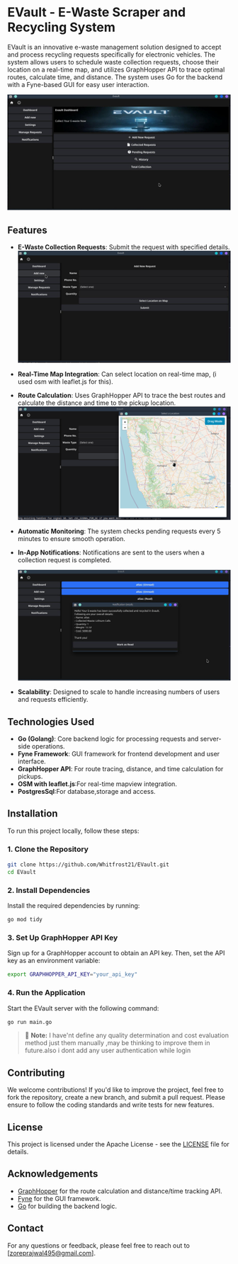 # EVault - E-Waste Scraper and Recycling System

EVault is an innovative e-waste management solution designed to accept and process recycling requests specifically for electronic vehicles. The system allows users to schedule waste collection requests, choose their location on a real-time map, and utilizes GraphHopper API to trace optimal routes, calculate time, and distance. The system uses Go for the backend with a Fyne-based GUI for easy user interaction.

!["Evault Dashboard"](https://github.com/Whitfrost21/EVault/blob/master/Screenshots/dashboard.jpg)

## Features

- **E-Waste Collection Requests**: Submit the request with specified details.
  !["Add Requests"](https://github.com/Whitfrost21/EVault/blob/master/Screenshots/Reqform.jpg)
- **Real-Time Map Integration**: Can select location on real-time map, (i used osm with leaflet.js for this).
- **Route Calculation**: Uses GraphHopper API to trace the best routes and calculate the distance and time to the pickup location.
  !["Map"](https://github.com/Whitfrost21/EVault/blob/master/Screenshots/map.png)

- **Automatic Monitoring**: The system checks pending requests every 5 minutes to ensure smooth operation.
- **In-App Notifications**: Notifications are sent to the users when a collection request is completed.

  !["notifications"](https://github.com/Whitfrost21/EVault/blob/master/Screenshots/notifications.jpg)

- **Scalability**: Designed to scale to handle increasing numbers of users and requests efficiently.

## Technologies Used

- **Go (Golang)**: Core backend logic for processing requests and server-side operations.
- **Fyne Framework**: GUI framework for frontend development and user interface.
- **GraphHopper API**: For route tracing, distance, and time calculation for pickups.
- **OSM with leaflet.js**:For real-time mapview integration.
- **PostgresSql**:For database,storage and access.

## Installation

To run this project locally, follow these steps:

### 1. Clone the Repository

```bash
git clone https://github.com/Whitfrost21/EVault.git
cd EVault
```

### 2. Install Dependencies

Install the required dependencies by running:

```bash
go mod tidy
```

### 3. Set Up GraphHopper API Key

Sign up for a GraphHopper account to obtain an API key. Then, set the API key as an environment variable:

```bash
export GRAPHHOPPER_API_KEY="your_api_key"
```

### 4. Run the Application

Start the EVault server with the following command:

```bash
go run main.go
```

> 🔔 **Note:** I have'nt define any quality determination and cost evaluation method just them manually ,may be thinking to improve them in future.also i dont add any user authentication while login

## Contributing

We welcome contributions! If you'd like to improve the project, feel free to fork the repository, create a new branch, and submit a pull request. Please ensure to follow the coding standards and write tests for new features.

## License

This project is licensed under the Apache License - see the [LICENSE](LICENSE) file for details.

## Acknowledgements

- [GraphHopper](https://www.graphhopper.com) for the route calculation and distance/time tracking API.
- [Fyne](https://fyne.io) for the GUI framework.
- [Go](https://golang.org) for building the backend logic.

## Contact

For any questions or feedback, please feel free to reach out to [zoreprajwal495@gmail.com].
